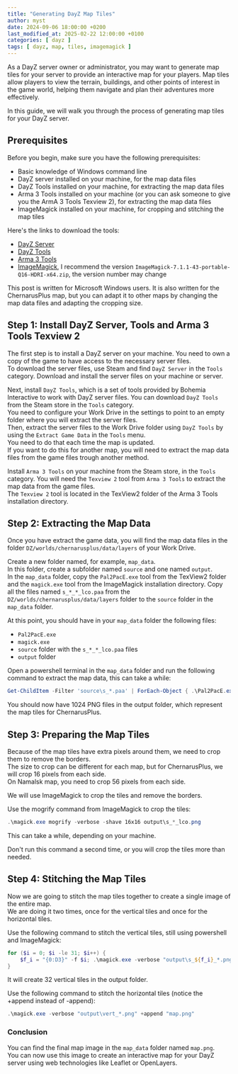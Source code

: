 ```yaml
---
title: "Generating DayZ Map Tiles"
author: myst
date: 2024-09-06 18:00:00 +0200
last_modified_at: 2025-02-22 12:00:00 +0100
categories: [ dayz ]
tags: [ dayz, map, tiles, imagemagick ]
---
```


As a DayZ server owner or administrator, you may want to generate map tiles for your server to provide an interactive map for your players. Map tiles allow players to view the terrain, buildings, and other points of interest in the game world,
helping them navigate and plan their adventures more effectively.

In this guide, we will walk you through the process of generating map tiles for your DayZ server.

## Prerequisites

Before you begin, make sure you have the following prerequisites:

- Basic knowledge of Windows command line
- DayZ server installed on your machine, for the map data files
- DayZ Tools installed on your machine, for extracting the map data files
- Arma 3 Tools installed on your machine (or you can ask someone to give you the ArmA 3 Tools Texview 2), for extracting the map data files
- ImageMagick installed on your machine, for cropping and stitching the map tiles

Here's the links to download the tools:

- [DayZ Server](steam://launch/223350)
- [DayZ Tools](steam://launch/830640)
- [Arma 3 Tools](steam://launch/233800)
- [ImageMagick](https://imagemagick.org/script/download.php#windows), I recommend the version `ImageMagick-7.1.1-43-portable-Q16-HDRI-x64.zip`, the version number may change

This post is written for Microsoft Windows users.
It is also written for the ChernarusPlus map, but you can adapt it to other maps by changing the map data files and adapting the cropping size.

## Step 1: Install DayZ Server, Tools and Arma 3 Tools Texview 2

The first step is to install a DayZ server on your machine. You need to own a copy of the game to have access to the necessary server files.  
To download the server files, use Steam and find `DayZ Server` in the `Tools` category. Download and install the server files on your machine or server.

Next, install `DayZ Tools`, which is a set of tools provided by Bohemia Interactive to work with DayZ server files. You can download `DayZ Tools` from the Steam store in the `Tools` category.  
You need to configure your Work Drive in the settings to point to an empty folder where you will extract the server files.  
Then, extract the server files to the Work Drive folder using `DayZ Tools` by using the `Extract Game Data` in the `Tools` menu.  
You need to do that each time the map is updated.  
If you want to do this for another map, you will need to extract the map data files from the game files trough another method.

Install `Arma 3 Tools` on your machine from the Steam store, in the `Tools` category. You will need the `Texview 2` tool from `Arma 3 Tools` to extract the map data from the game files.  
The `Texview 2` tool is located in the TexView2 folder of the Arma 3 Tools installation directory.

## Step 2: Extracting the Map Data

Once you have extract the game data, you will find the map data files in the folder `DZ/worlds/chernarusplus/data/layers` of your Work Drive.

Create a new folder named, for example, `map_data`.  
In this folder, create a subfolder named `source` and one named `output`.  
In the `map_data` folder, copy the `Pal2PacE.exe` tool from the TexView2 folder and the `magick.exe` tool from the ImageMagick installation directory.
Copy all the files named `s_*_*_lco.paa` from the `DZ/worlds/chernarusplus/data/layers` folder to the `source` folder in the `map_data` folder.

At this point, you should have in your `map_data` folder the following files:

- `Pal2PacE.exe`
- `magick.exe`
- `source` folder with the `s_*_*_lco.paa` files
- `output` folder

Open a powershell terminal in the `map_data` folder and run the following command to extract the map data, this can take a while:

```powershell
Get-ChildItem -Filter 'source\s_*.paa' | ForEach-Object { .\Pal2PacE.exe $_.FullName "output\$( $_.BaseName ).png" }
```

You should now have 1024 PNG files in the output folder, which represent the map tiles for ChernarusPlus.

## Step 3: Preparing the Map Tiles

Because of the map tiles have extra pixels around them, we need to crop them to remove the borders.  
The size to crop can be different for each map, but for ChernarusPlus, we will crop 16 pixels from each side.  
On Namalsk map, you need to crop 56 pixels from each side.

We will use ImageMagick to crop the tiles and remove the borders.

Use the mogrify command from ImageMagick to crop the tiles:

```powershell
.\magick.exe mogrify -verbose -shave 16x16 output\s_*_lco.png
```

This can take a while, depending on your machine.

Don't run this command a second time, or you will crop the tiles more than needed.

## Step 4: Stitching the Map Tiles

Now we are going to stitch the map tiles together to create a single image of the entire map.  
We are doing it two times, once for the vertical tiles and once for the horizontal tiles.

Use the following command to stitch the vertical tiles, still using powershell and ImageMagick:

```powershell
for ($i = 0; $i -le 31; $i++) {
    $f_i = "{0:D3}" -f $i; .\magick.exe -verbose "output\s_${f_i}_*.png" -append "output\vert_${f_i}.png"
}
```

It will create 32 vertical tiles in the output folder.

Use the following command to stitch the horizontal tiles (notice the +append instead of -append):

```powershell
.\magick.exe -verbose "output\vert_*.png" +append "map.png"
```

### Conclusion

You can find the final map image in the `map_data` folder named `map.png`.  
You can now use this image to create an interactive map for your DayZ server using web technologies like Leaflet or OpenLayers.
